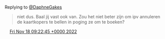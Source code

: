 Replying to [@DaphneGakes](https://twitter.com/DaphneGakes/status/1592124439348776961)

> niet dus\. Baal jij vast ook van\. Zou het niet beter zijn om ipv annuleren de kaartkopers te bellen in poging ze om te boeken?

<img src="../../media/tweet.ico" width="12" /> [Fri Nov 18 09:22:45 +0000 2022](https://twitter.com/DromerDenker/status/1593535167389466626)